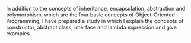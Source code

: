 In addition to the concepts of inheritance, encapsulation, abstraction and polymorphism, which are the four basic concepts of Object-Oriented Programming, I have prepared a study in which I explain the concepts of constructor, abstract class, interface and lambda expression and give examples.
